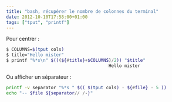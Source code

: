 ```yaml
---
title: "bash, récupérer le nombre de colonnes du terminal"
date: 2012-10-10T17:58:00+01:00
tags: ["tput", "printf"]
---
```

Pour centrer :


```bash
$ COLUMNS=$(tput cols)
$ title="Hello mister"
$ printf "%*s\n" $(((${#title}+$COLUMNS)/2)) "$title"
                                       Hello mister
```

Ou afficher un séparateur :


```bash
printf -v separator "%*s " $(( $(tput cols) - ${#file} - 5 ))
echo "-- $file ${separator// /-}"
```


